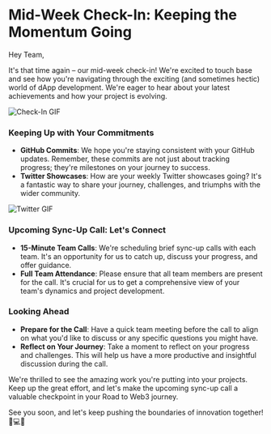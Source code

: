 # Mid-Week Check-In: Keeping the Momentum Going

Hey Team,

It's that time again – our mid-week check-in! We're excited to touch base and see how you're navigating through the exciting (and sometimes hectic) world of dApp development. We're eager to hear about your latest achievements and how your project is evolving.

![Check-In GIF](https://media0.giphy.com/media/iopxsZtW2QVRs4poEC/giphy.gif?cid=7941fdc6uuo9e6067d9ubwsz20sz9ze7ug8yolvo5b145isk&ep=v1_gifs_search&rid=giphy.gif&ct=g)

### Keeping Up with Your Commitments

- **GitHub Commits**: We hope you're staying consistent with your GitHub updates. Remember, these commits are not just about tracking progress; they're milestones on your journey to success.
- **Twitter Showcases**: How are your weekly Twitter showcases going? It's a fantastic way to share your journey, challenges, and triumphs with the wider community.

![Twitter GIF](https://media4.giphy.com/media/Ph05xuYgrX5te/giphy.gif?cid=7941fdc6z53vbi1z9k3h2g73ft81sruviwiqgxxzqpebjq5v&ep=v1_gifs_search&rid=giphy.gif&ct=g)

### Upcoming Sync-Up Call: Let's Connect

- **15-Minute Team Calls**: We're scheduling brief sync-up calls with each team. It's an opportunity for us to catch up, discuss your progress, and offer guidance.
- **Full Team Attendance**: Please ensure that all team members are present for the call. It's crucial for us to get a comprehensive view of your team's dynamics and project development.

### Looking Ahead

- **Prepare for the Call**: Have a quick team meeting before the call to align on what you'd like to discuss or any specific questions you might have.
- **Reflect on Your Journey**: Take a moment to reflect on your progress and challenges. This will help us have a more productive and insightful discussion during the call.

We're thrilled to see the amazing work you're putting into your projects. Keep up the great effort, and let's make the upcoming sync-up call a valuable checkpoint in your Road to Web3 journey.

See you soon, and let's keep pushing the boundaries of innovation together! 🚀💻🌟

